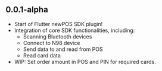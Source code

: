 ## 0.0.1-alpha

* Start of Flutter newPOS SDK plugin!
* Integration of core SDK functionalities, including:
  * Scanning Bluetooth devices
  * Connect to N98 device
  * Send data to and read from POS
  * Read card data
* WIP: Set order amount in POS and PIN for required cards.
